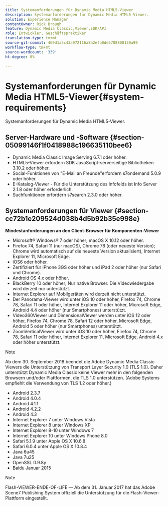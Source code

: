 ```yaml
---
title: Systemanforderungen für Dynamic Media HTML5-Viewer
description: Systemanforderungen für Dynamic Media HTML5-Viewer.
solution: Experience Manager
contentOwner: Rick Brough
feature: Dynamic Media Classic,Viewer,SDK/API
role: Entwickler, Geschäftspraktiker
translation-type: tm+mt
source-git-commit: 469d1a5c43a972116a8a2efb0de5708800130a99
workflow-type: tm+mt
source-wordcount: '339'
ht-degree: 0%

---
```



# Systemanforderungen für Dynamic Media HTML5-Viewer{#system-requirements}

Systemanforderungen für Dynamic Media HTML5-Viewer.

<!-- Updated January 13, 2021 from https://wiki.corp.adobe.com/pages/viewpage.action?spaceKey=scene7qa&title=s7Viewers%2C+S7SDK%2C+S7OnDemand+Release+Notes - Contact is Sasha -->

## Server-Hardware und -Software {#section-05099146f1f0418988c196635110bee6}

* Dynamic Media Classic Image Serving 6.7.1 oder höher.
* HTML5-Viewer erfordern SDK JavaScript-serverseitige Bibliotheken 3.10.2 oder höher.
* Social-Funktionen von &quot;E-Mail an Freunde&quot;erfordern s7ondemand 5.0.9 oder höher.
* E-Katalog-Viewer - Für die Unterstützung des Infofelds ist Info Server 2.1.8 oder höher erforderlich.
* Suchfunktionen erfordern s7search 2.3.0 oder höher.

## Systemanforderungen für Viewer {#section-cc72b1e209524d038b4d5b92b35e998e}

**Mindestanforderungen an den Client-Browser für Komponenten-Viewer**

* Microsoft® Windows® 7 oder höher; macOS X 10.12 oder höher.
* Firefox 74, Safari 11 (nur macOS), Chrome 78 (oder neueste Version); Chrome wird automatisch auf die neueste Version aktualisiert), Internet Explorer 11, Microsoft Edge.
* iOS6 oder höher.
* Zertifiziert für iPhone 3GS oder höher und iPad 2 oder höher (nur Safari und Chrome).
* Android OS 4.x oder höher.
* BlackBerry 10 oder höher; Nur native Browser. Die Videowiedergabe wird derzeit nur unterstützt.
* Internet Explorer auf Mobilgeräten wird derzeit nicht unterstützt.
* Der Panorama-Viewer wird unter iOS 10 oder höher, Firefox 74, Chrome 78, Safari 11 oder höher, Internet Explorer 11 oder höher, Microsoft Edge, Android 4.4 oder höher (nur Smartphones) unterstützt.
* Video360Viewer und DimensionalViewer werden unter iOS 12 oder höher, Firefox 74, Chrome 78, Safari 12 oder höher, Microsoft Edge, Android 5 oder höher (nur Smartphones) unterstützt.
* ZoomVerticalViewer wird unter iOS 10 oder höher, Firefox 74, Chrome 78, Safari 11 oder höher, Internet Explorer 11, Microsoft Edge, Android 4.x oder höher unterstützt.

>[!NOTE]
>
>Ab dem 30. September 2018 beendet die Adobe Dynamic Media Classic Viewers die Unterstützung von Transport Layer Security 1.0 (TLS 1.0). Daher unterstützt Dynamic Media Classic keine Viewer mehr in den folgenden Browsern und/oder Plattformen, die TLS 1.0 unterstützen. (Adobe Systems empfiehlt die Verwendung von TLS 1.2 oder höher.)

* Android 2.3.7
* Android 4.0.4
* Android 4.1.1
* Android 4.2.2
* Android 4.3
* Internet Explorer 7 unter Windows Vista
* Internet Explorer 8 unter Windows XP
* Internet Explorer 8-10 unter Windows 7
* Internet Explorer 10 unter Windows Phone 8.0
* Safari 5.1.9 unter Apple OS X 10.6.8
* Safari 6.0.4 unter Apple OS X 10.8.4
* Java 6u45
* Java 7u25
* OpenSSL 0.9.8y
* Baidu Januar 2015

>[!NOTE]
>
>Flash-VIEWER-ENDE-OF-LIFE — Ab dem 31. Januar 2017 hat das Adobe Scene7 Publishing System offiziell die Unterstützung für die Flash-Viewer-Plattform eingestellt.
